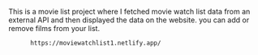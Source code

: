  This is a movie list project where I fetched movie watch list data from an external API and then displayed the data on the website. you can add or remove films from your list.                                                 
                   
          https://moviewatchlist1.netlify.app/      
 
